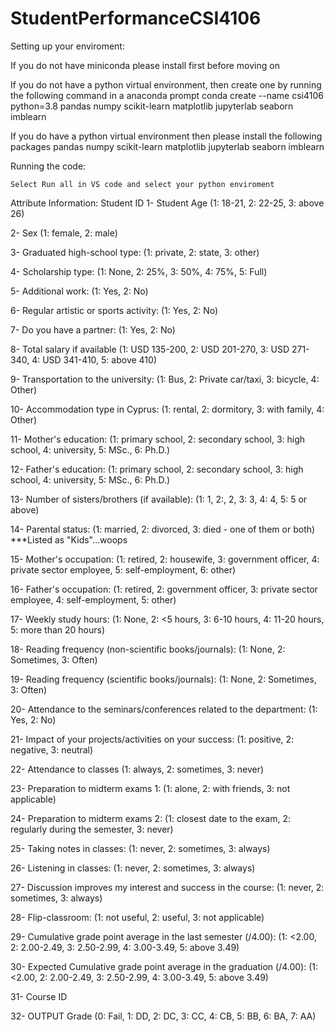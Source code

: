 # StudentPerformanceCSI4106

Setting up your enviroment:

If you do not have miniconda please install first before moving on

If you do not have a python virtual environment, then create one by running the following command in a anaconda prompt
    conda create --name csi4106 python=3.8 pandas numpy scikit-learn matplotlib jupyterlab seaborn imblearn

If you do have a python virtual environment then please install the following packages
    pandas 
    numpy
    scikit-learn
    matplotlib
    jupyterlab
    seaborn
    imblearn 

Running the code:

    Select Run all in VS code and select your python enviroment



Attribute Information:
Student ID
1- Student Age (1: 18-21, 2: 22-25, 3: above 26)

2- Sex (1: female, 2: male)

3- Graduated high-school type: (1: private, 2: state, 3: other)

4- Scholarship type: (1: None, 2: 25%, 3: 50%, 4: 75%, 5: Full)

5- Additional work: (1: Yes, 2: No)

6- Regular artistic or sports activity: (1: Yes, 2: No)

7- Do you have a partner: (1: Yes, 2: No)

8- Total salary if available (1: USD 135-200, 2: USD 201-270, 3: USD 271-340, 4: USD 341-410, 5: above 410)

9- Transportation to the university: (1: Bus, 2: Private car/taxi, 3: bicycle, 4: Other)

10- Accommodation type in Cyprus: (1: rental, 2: dormitory, 3: with family, 4: Other)

11- Mother's education: (1: primary school, 2: secondary school, 3: high school, 4: university, 5: MSc., 6: Ph.D.)

12- Father's education: (1: primary school, 2: secondary school, 3: high school, 4: university, 5: MSc., 6: Ph.D.)

13- Number of sisters/brothers (if available): (1: 1, 2:, 2, 3: 3, 4: 4, 5: 5 or above)

14- Parental status: (1: married, 2: divorced, 3: died - one of them or both) ***Listed as "Kids"…woops

15- Mother's occupation: (1: retired, 2: housewife, 3: government officer, 4: private sector employee, 5: self-employment, 6: other)

16- Father's occupation: (1: retired, 2: government officer, 3: private sector employee, 4: self-employment, 5: other)

17- Weekly study hours: (1: None, 2: <5 hours, 3: 6-10 hours, 4: 11-20 hours, 5: more than 20 hours)

18- Reading frequency (non-scientific books/journals): (1: None, 2: Sometimes, 3: Often)

19- Reading frequency (scientific books/journals): (1: None, 2: Sometimes, 3: Often)

20- Attendance to the seminars/conferences related to the department: (1: Yes, 2: No)

21- Impact of your projects/activities on your success: (1: positive, 2: negative, 3: neutral)

22- Attendance to classes (1: always, 2: sometimes, 3: never)

23- Preparation to midterm exams 1: (1: alone, 2: with friends, 3: not applicable)

24- Preparation to midterm exams 2: (1: closest date to the exam, 2: regularly during the semester, 3: never)

25- Taking notes in classes: (1: never, 2: sometimes, 3: always)

26- Listening in classes: (1: never, 2: sometimes, 3: always)

27- Discussion improves my interest and success in the course: (1: never, 2: sometimes, 3: always)

28- Flip-classroom: (1: not useful, 2: useful, 3: not applicable)

29- Cumulative grade point average in the last semester (/4.00): (1: <2.00, 2: 2.00-2.49, 3: 2.50-2.99, 4: 3.00-3.49, 5: above 3.49)

30- Expected Cumulative grade point average in the graduation (/4.00): (1: <2.00, 2: 2.00-2.49, 3: 2.50-2.99, 4: 3.00-3.49, 5: above 3.49)

31- Course ID

32- OUTPUT Grade (0: Fail, 1: DD, 2: DC, 3: CC, 4: CB, 5: BB, 6: BA, 7: AA)
